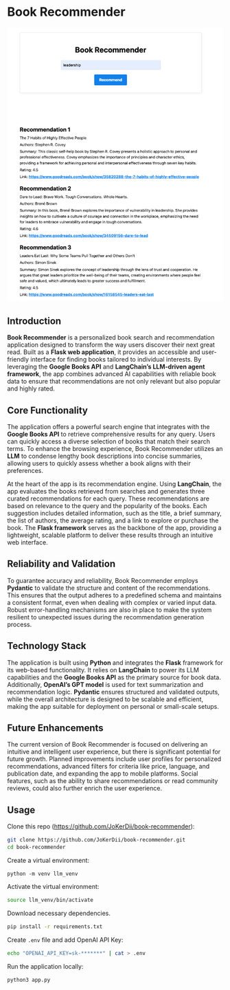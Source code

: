 # Book Recommender

![demo](./demo.png)

## **Introduction**

**Book Recommender** is a personalized book search and recommendation application designed to transform the way users discover their next great read. Built as a **Flask web application**, it provides an accessible and user-friendly interface for finding books tailored to individual interests. By leveraging the **Google Books API** and **LangChain’s LLM-driven agent framework**, the app combines advanced AI capabilities with reliable book data to ensure that recommendations are not only relevant but also popular and highly rated.

## **Core Functionality**

The application offers a powerful search engine that integrates with the **Google Books API** to retrieve comprehensive results for any query. Users can quickly access a diverse selection of books that match their search terms. To enhance the browsing experience, Book Recommender utilizes an **LLM** to condense lengthy book descriptions into concise summaries, allowing users to quickly assess whether a book aligns with their preferences.

At the heart of the app is its recommendation engine. Using **LangChain**, the app evaluates the books retrieved from searches and generates three curated recommendations for each query. These recommendations are based on relevance to the query and the popularity of the books. Each suggestion includes detailed information, such as the title, a brief summary, the list of authors, the average rating, and a link to explore or purchase the book. The **Flask framework** serves as the backbone of the app, providing a lightweight, scalable platform to deliver these results through an intuitive web interface.

## **Reliability and Validation**

To guarantee accuracy and reliability, Book Recommender employs **Pydantic** to validate the structure and content of the recommendations. This ensures that the output adheres to a predefined schema and maintains a consistent format, even when dealing with complex or varied input data. Robust error-handling mechanisms are also in place to make the system resilient to unexpected issues during the recommendation generation process.

## **Technology Stack**

The application is built using **Python** and integrates the **Flask** framework for its web-based functionality. It relies on **LangChain** to power its LLM capabilities and the **Google Books API** as the primary source for book data. Additionally, **OpenAI’s GPT model** is used for text summarization and recommendation logic. **Pydantic** ensures structured and validated outputs, while the overall architecture is designed to be scalable and efficient, making the app suitable for deployment on personal or small-scale setups.

## **Future Enhancements**

The current version of Book Recommender is focused on delivering an intuitive and intelligent user experience, but there is significant potential for future growth. Planned improvements include user profiles for personalized recommendations, advanced filters for criteria like price, language, and publication date, and expanding the app to mobile platforms. Social features, such as the ability to share recommendations or read community reviews, could also further enrich the user experience.

## Usage

Clone this repo (https://github.com/JoKerDii/book-recommender):

```bash
git clone https://github.com/JoKerDii/book-recommender.git
cd book-recommender
```

Create a virtual environment:
```
python -m venv llm_venv
```

Activate the virtual environment:
```bash
source llm_venv/bin/activate
```

Download necessary dependencies.
```bash
pip install -r requirements.txt
```

Create `.env` file and add OpenAI API Key:

```bash
echo "OPENAI_API_KEY=sk-*******" | cat > .env
```

Run the application locally:

```bash
python3 app.py
```
